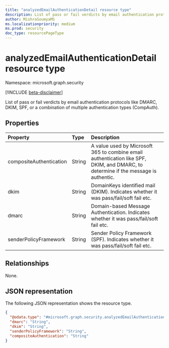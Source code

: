 ```yaml
---
title: "analyzedEmailAuthenticationDetail resource type"
description: List of pass or fail verdicts by email authentication protocols.
author: MishraSoumyaMS
ms.localizationpriority: medium
ms.prod: security
doc_type: resourcePageType
---
```


# analyzedEmailAuthenticationDetail resource type

Namespace: microsoft.graph.security

[!INCLUDE [beta-disclaimer](../../includes/beta-disclaimer.md)]

List of pass or fail verdicts by email authentication protocols like DMARC, DKIM, SPF, or a combination of multiple authentication types (CompAuth).


## Properties
|Property|Type|Description|
|:---|:---|:---|
|compositeAuthentication|String|A value used by Microsoft 365 to combine email authentication like SPF, DKIM, and DMARC, to determine if the message is authentic.|
|dkim|String|DomainKeys identified mail (DKIM). Indicates whether it was pass/fail/soft fail etc.|
|dmarc|String|Domain-based Message Authentication. Indicates whether it was pass/fail/soft fail etc.|
|senderPolicyFramework|String|Sender Policy Framework (SPF). Indicates whether it was pass/fail/soft fail etc.|

## Relationships
None.

## JSON representation
The following JSON representation shows the resource type.
<!-- {
  "blockType": "resource",
  "@odata.type": "microsoft.graph.security.analyzedEmailAuthenticationDetail"
}
-->
``` json
{
  "@odata.type": "#microsoft.graph.security.analyzedEmailAuthenticationDetail",
  "dmarc": "String",
  "dkim": "String",
  "senderPolicyFramework": "String",
  "compositeAuthentication": "String"
}
```

